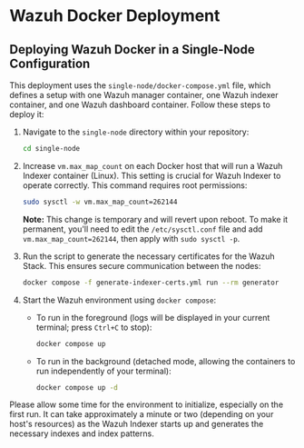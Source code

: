 # Wazuh Docker Deployment

## Deploying Wazuh Docker in a Single-Node Configuration

This deployment uses the `single-node/docker-compose.yml` file, which defines a setup with one Wazuh manager container, one Wazuh indexer container, and one Wazuh dashboard container. Follow these steps to deploy it:

1.  Navigate to the `single-node` directory within your repository:
    ```bash
    cd single-node
    ```

2.  Increase `vm.max_map_count` on each Docker host that will run a Wazuh Indexer container (Linux). This setting is crucial for Wazuh Indexer to operate correctly. This command requires root permissions:
    ```bash
    sudo sysctl -w vm.max_map_count=262144
    ```
    **Note:** This change is temporary and will revert upon reboot. To make it permanent, you'll need to edit the `/etc/sysctl.conf` file and add `vm.max_map_count=262144`, then apply with `sudo sysctl -p`.

3.  Run the script to generate the necessary certificates for the Wazuh Stack. This ensures secure communication between the nodes:
    ```bash
    docker compose -f generate-indexer-certs.yml run --rm generator
    ```

4.  Start the Wazuh environment using `docker compose`:

    * To run in the foreground (logs will be displayed in your current terminal; press `Ctrl+C` to stop):
        ```bash
        docker compose up
        ```
    * To run in the background (detached mode, allowing the containers to run independently of your terminal):
        ```bash
        docker compose up -d
        ```

Please allow some time for the environment to initialize, especially on the first run. It can take approximately a minute or two (depending on your host's resources) as the Wazuh Indexer starts up and generates the necessary indexes and index patterns.

